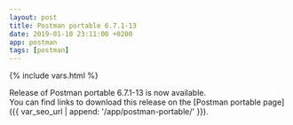 ```yaml
---
layout: post
title: Postman portable 6.7.1-13
date: 2019-01-10 23:11:00 +0200
app: postman
tags: [postman]
---
```

{% include vars.html %}

Release of Postman portable 6.7.1-13 is now available.<br />
You can find links to download this release on the [Postman portable page]({{ var_seo_url | append: '/app/postman-portable/' }}).